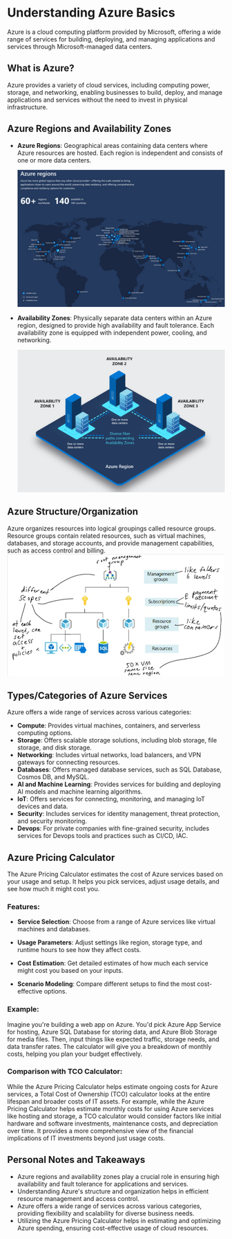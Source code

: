 # Understanding Azure Basics

Azure is a cloud computing platform provided by Microsoft, offering a wide range of services for building, deploying, and managing applications and services through Microsoft-managed data centers.

## What is Azure?

Azure provides a variety of cloud services, including computing power, storage, and networking, enabling businesses to build, deploy, and manage applications and services without the need to invest in physical infrastructure.

## Azure Regions and Availability Zones

- **Azure Regions**: Geographical areas containing data centers where Azure resources are hosted. Each region is independent and consists of one or more data centers.
  
  ![alt text](img/image-1.png)

- **Availability Zones**: Physically separate data centers within an Azure region, designed to provide high availability and fault tolerance. Each availability zone is equipped with independent power, cooling, and networking.

  ![alt text](img/image-2.png)

## Azure Structure/Organization

Azure organizes resources into logical groupings called resource groups. Resource groups contain related resources, such as virtual machines, databases, and storage accounts, and provide management capabilities, such as access control and billing.
<br>
![alt text](img/image-3.png)

## Types/Categories of Azure Services

Azure offers a wide range of services across various categories:
- **Compute**: Provides virtual machines, containers, and serverless computing options.
- **Storage**: Offers scalable storage solutions, including blob storage, file storage, and disk storage.
- **Networking**: Includes virtual networks, load balancers, and VPN gateways for connecting resources.
- **Databases**: Offers managed database services, such as SQL Database, Cosmos DB, and MySQL.
- **AI and Machine Learning**: Provides services for building and deploying AI models and machine learning algorithms.
- **IoT**: Offers services for connecting, monitoring, and managing IoT devices and data.
- **Security**: Includes services for identity management, threat protection, and security monitoring.
- **Devops**: For private companies with fine-grained security, includes services for Devops tools and practices such as CI/CD, IAC.

## Azure Pricing Calculator

The Azure Pricing Calculator estimates the cost of Azure services based on your usage and setup. It helps you pick services, adjust usage details, and see how much it might cost you.

### Features:

- **Service Selection**: Choose from a range of Azure services like virtual machines and databases.

- **Usage Parameters**: Adjust settings like region, storage type, and runtime hours to see how they affect costs.

- **Cost Estimation**: Get detailed estimates of how much each service might cost you based on your inputs.

- **Scenario Modeling**: Compare different setups to find the most cost-effective options.

### Example:

Imagine you're building a web app on Azure. You'd pick Azure App Service for hosting, Azure SQL Database for storing data, and Azure Blob Storage for media files. Then, input things like expected traffic, storage needs, and data transfer rates. The calculator will give you a breakdown of monthly costs, helping you plan your budget effectively.

### Comparison with TCO Calculator:

While the Azure Pricing Calculator helps estimate ongoing costs for Azure services, a Total Cost of Ownership (TCO) calculator looks at the entire lifespan and broader costs of IT assets. For example, while the Azure Pricing Calculator helps estimate monthly costs for using Azure services like hosting and storage, a TCO calculator would consider factors like initial hardware and software investments, maintenance costs, and depreciation over time. It provides a more comprehensive view of the financial implications of IT investments beyond just usage costs.


## Personal Notes and Takeaways

- Azure regions and availability zones play a crucial role in ensuring high availability and fault tolerance for applications and services.
- Understanding Azure's structure and organization helps in efficient resource management and access control.
- Azure offers a wide range of services across various categories, providing flexibility and scalability for diverse business needs.
- Utilizing the Azure Pricing Calculator helps in estimating and optimizing Azure spending, ensuring cost-effective usage of cloud resources.